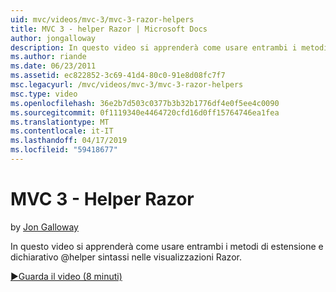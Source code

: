 ```yaml
---
uid: mvc/videos/mvc-3/mvc-3-razor-helpers
title: MVC 3 - helper Razor | Microsoft Docs
author: jongalloway
description: In questo video si apprenderà come usare entrambi i metodi di estensione e dichiarativo @helper sintassi nelle visualizzazioni Razor.
ms.author: riande
ms.date: 06/23/2011
ms.assetid: ec822852-3c69-41d4-80c0-91e8d08fc7f7
msc.legacyurl: /mvc/videos/mvc-3/mvc-3-razor-helpers
msc.type: video
ms.openlocfilehash: 36e2b7d503c0377b3b32b1776df4e0f5ee4c0090
ms.sourcegitcommit: 0f1119340e4464720cfd16d0ff15764746ea1fea
ms.translationtype: MT
ms.contentlocale: it-IT
ms.lasthandoff: 04/17/2019
ms.locfileid: "59418677"
---
```

# <a name="mvc-3---razor-helpers"></a>MVC 3 - Helper Razor

by [Jon Galloway](https://github.com/jongalloway)

In questo video si apprenderà come usare entrambi i metodi di estensione e dichiarativo @helper sintassi nelle visualizzazioni Razor.

[&#9654;Guarda il video (8 minuti)](https://channel9.msdn.com/Blogs/ASP-NET-Site-Videos/mvc-3-razor-helpers)
